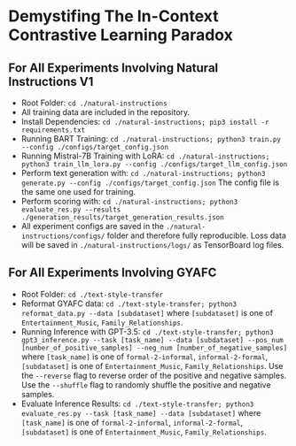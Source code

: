 # Demystifing The In-Context Contrastive Learning Paradox
## For All Experiments Involving Natural Instructions V1
- Root Folder: `cd ./natural-instructions`
- All training data are included in the repository.
- Install Dependencies: `cd ./natural-instructions; pip3 install -r requirements.txt`
- Running BART Training: `cd ./natural-instructions; python3 train.py --config ./configs/target_config.json`
- Running Mistral-7B Training with LoRA: `cd ./natural-instructions; python3 train_llm_lora.py --config ./configs/target_llm_config.json`
- Perform text generation with: `cd ./natural-instructions; python3 generate.py --config ./configs/target_config.json` The config file is the same one used for training.
- Perform scoring with: `cd ./natural-instructions; python3 evaluate_res.py --results ./generation_results/target_generation_results.json`
- All experiment configs are saved in the `./natural-instructions/configs/` folder and therefore fully reproducible. Loss data will be saved in `./natural-instructions/logs/` as TensorBoard log files.

## For All Experiments Involving GYAFC
- Root Folder: `cd ./text-style-transfer`
- Reformat GYAFC data: `cd ./text-style-transfer; python3 reformat_data.py --data [subdataset]` where `[subdataset]` is one of `Entertainment_Music`, `Family_Relationships`.
- Running Inference with GPT-3.5: `cd ./text-style-transfer; python3 gpt3_inference.py --task [task_name] --data [subdataset] --pos_num [number_of_positive_samples] --neg_num [number_of_negative_samples]` where `[task_name]` is one of `formal-2-informal`, `informal-2-formal`, `[subdataset]` is one of `Entertainment_Music`, `Family_Relationships`. Use the `--reverse` flag to reverse order of the positive and negative samples. Use the `--shuffle` flag to randomly shuffle the positive and negative samples.
- Evaluate Inference Results: `cd ./text-style-transfer; python3 evaluate_res.py --task [task_name] --data [subdataset]` where `[task_name]` is one of `formal-2-informal`, `informal-2-formal`, `[subdataset]` is one of `Entertainment_Music`, `Family_Relationships`.